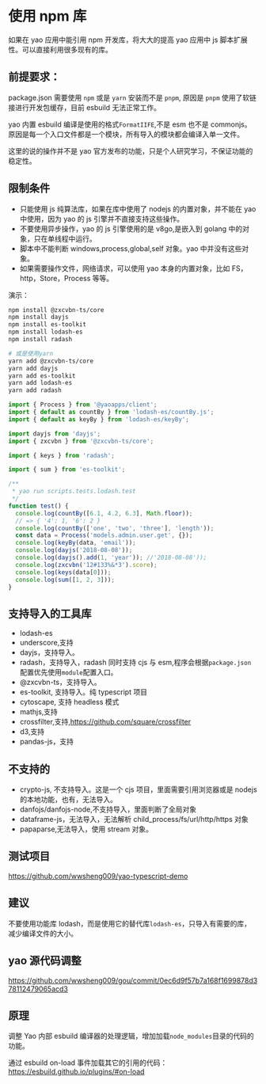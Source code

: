 # 使用 npm 库

如果在 yao 应用中能引用 npm 开发库，将大大的提高 yao 应用中 js 脚本扩展性。可以直接利用很多现有的库。

## 前提要求：

package.json 需要使用 `npm` 或是 `yarn` 安装而不是 `pnpm`, 原因是 `pnpm` 使用了软链接进行开发包缓存，目前 esbuild 无法正常工作。

yao 内置 esbuild 编译是使用的格式`FormatIIFE`,不是 esm 也不是 commonjs。原因是每一个入口文件都是一个模块，所有导入的模块都会编译入单一文件。

这里的说的操作并不是 yao 官方发布的功能，只是个人研究学习，不保证功能的稳定性。

## 限制条件

- 只能使用 js 纯算法库，如果在库中使用了 nodejs 的内置对象，并不能在 yao 中使用，因为 yao 的 js 引擎并不直接支持这些操作。
- 不要使用异步操作，yao 的 js 引擎使用的是 v8go,是嵌入到 golang 中的对象，只在单线程中运行。
- 脚本中不能判断 windows,process,global,self 对象。yao 中并没有这些对象。
- 如果需要操作文件，网络请求，可以使用 yao 本身的内置对象，比如 FS，http，Store，Process 等等。

演示：

```sh
npm install @zxcvbn-ts/core
npm install dayjs
npm install es-toolkit
npm install lodash-es
npm install radash

# 或是使用yarn
yarn add @zxcvbn-ts/core
yarn add dayjs
yarn add es-toolkit
yarn add lodash-es
yarn add radash
```

```js
import { Process } from '@yaoapps/client';
import { default as countBy } from 'lodash-es/countBy.js';
import { default as keyBy } from 'lodash-es/keyBy';

import dayjs from 'dayjs';
import { zxcvbn } from '@zxcvbn-ts/core';

import { keys } from 'radash';

import { sum } from 'es-toolkit';

/**
 * yao run scripts.tests.lodash.test
 */
function test() {
  console.log(countBy([6.1, 4.2, 6.3], Math.floor));
  // => { '4': 1, '6': 2 }
  console.log(countBy(['one', 'two', 'three'], 'length'));
  const data = Process('models.admin.user.get', {});
  console.log(keyBy(data, 'email'));
  console.log(dayjs('2018-08-08'));
  console.log(dayjs().add(1, 'year')); //'2018-08-08'));
  console.log(zxcvbn('12#133%&*3').score);
  console.log(keys(data[0]));
  console.log(sum([1, 2, 3]));
}
```

## 支持导入的工具库

- lodash-es
- underscore,支持
- dayjs，支持导入。
- radash，支持导入，radash 同时支持 cjs 与 esm,程序会根据`package.json`配置优先使用`module`配置入口。
- @zxcvbn-ts，支持导入。
- es-toolkit, 支持导入。纯 typescript 项目
- cytoscape, 支持 headless 模式
- mathjs,支持
- crossfilter,支持,https://github.com/square/crossfilter
- d3,支持
- pandas-js，支持

## 不支持的

- crypto-js, 不支持导入。这是一个 cjs 项目，里面需要引用浏览器或是 nodejs 的本地功能，也有，无法导入。
- danfojs/danfojs-node,不支持导入，里面判断了全局对象
- dataframe-js，无法导入，无法解析 child_process/fs/url/http/https 对象
- papaparse,无法导入，使用 stream 对象。

## 测试项目

https://github.com/wwsheng009/yao-typescript-demo

## 建议

不要使用功能库 lodash，而是使用它的替代库`lodash-es`，只导入有需要的库，减少编译文件的大小。

## yao 源代码调整

https://github.com/wwsheng009/gou/commit/0ec6d9f57b7a168f1699878d378112479065acd3

## 原理

调整 Yao 内部 esbuild 编译器的处理逻辑，增加加载`node_modules`目录的代码的功能。

通过 esbuild on-load 事件加载其它的引用的代码：https://esbuild.github.io/plugins/#on-load
